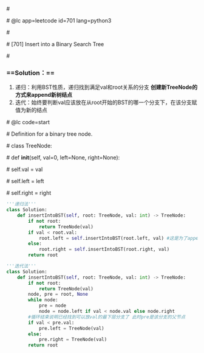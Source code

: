\#

\# @lc app=leetcode id=701 lang=python3

\#

\# [701] Insert into a Binary Search Tree

\#

### ==Solution：==

1. 递归：利用BST性质，递归找到满足val和root关系的分支 **创建新TreeNode的方式来append新树结点**
2. 迭代：始终要判断val应该放在从root开始的BST的哪一个分支下，在该分支赋值为新的结点

\# @lc code=start

\# Definition for a binary tree node.

\# class TreeNode:

\#     def __init__(self, val=0, left=None, right=None):

\#         self.val = val

\#         self.left = left

\#         self.right = right

```python
'''递归法'''
class Solution:
	def insertIntoBST(self, root: TreeNode, val: int) -> TreeNode:
        if not root:
            return TreeNode(val)
        if val < root.val:
            root.left = self.insertIntoBST(root.left, val) #这是为了append新结点val
        else:
            root.right = self.insertIntoBST(root.right, val)
        return root
```

```python
'''迭代法'''
class Solution:
	def insertIntoBST(self, root: TreeNode, val: int) -> TreeNode:
        if not root:
            return TreeNode(val)
        node, pre = root, None
        while node:
            pre = node
            node = node.left if val < node.val else node.right
        #循环结束说明已经找到可以放val的最下层分支了 此时pre是该分支的父节点
        if val < pre.val:
            pre.left = TreeNode(val)
        else:
            pre.right = TreeNode(val)
        return root
```



